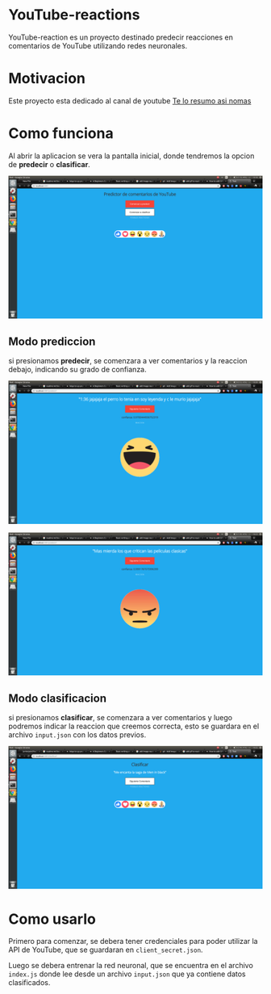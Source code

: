 # YouTube-reactions

YouTube-reaction es un proyecto destinado predecir reacciones en comentarios de YouTube utilizando redes neuronales.

# Motivacion

Este proyecto esta dedicado al canal de youtube [Te lo resumo asi nomas](https://www.youtube.com/channel/UCw7Bz6EHxlnOoBUBlJZCWCw)

# Como funciona

Al abrir la aplicacion se vera la pantalla inicial, donde tendremos la opcion de __predecir__ o __clasificar__.

![alt text](https://github.com/juniorjasin/YouTube-reactions/blob/master/img/yp.png)

## Modo prediccion

si presionamos __predecir__, se comenzara a ver comentarios y la reaccion debajo, indicando su grado de confianza.

![alt text](https://github.com/juniorjasin/YouTube-reactions/blob/master/img/me_divierte1.png)

![alt text](https://github.com/juniorjasin/YouTube-reactions/blob/master/img/me_enoja2.png)


## Modo clasificacion

si presionamos __clasificar__, se comenzara a ver comentarios y luego podremos indicar la reaccion que creemos correcta, esto se guardara en el archivo `input.json` con los datos previos.

![alt text](https://github.com/juniorjasin/YouTube-reactions/blob/master/img/c_me_encnata.png)



# Como usarlo

Primero para comenzar, se debera tener credenciales para poder utilizar la API de YouTube, que se guardaran en `client_secret.json`.

Luego se debera entrenar la red neuronal, que se encuentra en el archivo `index.js` donde lee desde un archivo `input.json` que ya contiene datos clasificados.




